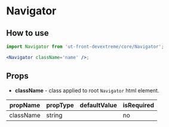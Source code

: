 # Navigator

## How to use

```jsx
import Navigator from 'ut-front-devextreme/core/Navigator';

<Navigator className='name' />;
```

## Props

- **className** - class applied to root `Navigator` html element.

| propName  | propType | defaultValue | isRequired |
| --------- | -------- | ------------ | ---------- |
| className | string   |              | no         |
